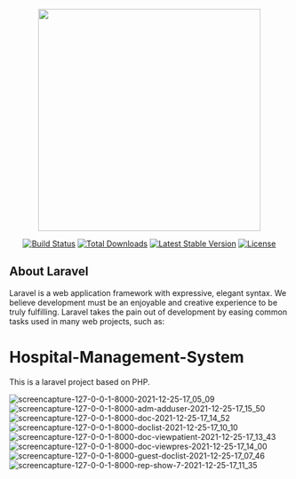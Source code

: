 <p align="center"><a href="https://laravel.com" target="_blank"><img src="https://raw.githubusercontent.com/laravel/art/master/logo-lockup/5%20SVG/2%20CMYK/1%20Full%20Color/laravel-logolockup-cmyk-red.svg" width="400"></a></p>

<p align="center">
<a href="https://travis-ci.org/laravel/framework"><img src="https://travis-ci.org/laravel/framework.svg" alt="Build Status"></a>
<a href="https://packagist.org/packages/laravel/framework"><img src="https://img.shields.io/packagist/dt/laravel/framework" alt="Total Downloads"></a>
<a href="https://packagist.org/packages/laravel/framework"><img src="https://img.shields.io/packagist/v/laravel/framework" alt="Latest Stable Version"></a>
<a href="https://packagist.org/packages/laravel/framework"><img src="https://img.shields.io/packagist/l/laravel/framework" alt="License"></a>
</p>

## About Laravel

Laravel is a web application framework with expressive, elegant syntax. We believe development must be an enjoyable and creative experience to be truly fulfilling. Laravel takes the pain out of development by easing common tasks used in many web projects, such as:

# Hospital-Management-System
This is a laravel project based on PHP. 

![screencapture-127-0-0-1-8000-2021-12-25-17_05_09](https://user-images.githubusercontent.com/79998879/149207840-2051f332-505f-45ca-aa7b-a292678eb358.png)
![screencapture-127-0-0-1-8000-adm-adduser-2021-12-25-17_15_50](https://user-images.githubusercontent.com/79998879/149207878-83225f74-02ab-4c51-9201-defc064a6557.png)
![screencapture-127-0-0-1-8000-doc-2021-12-25-17_14_52](https://user-images.githubusercontent.com/79998879/149207914-e84f2c44-b546-4b3d-81a4-f44d9403834e.png)
![screencapture-127-0-0-1-8000-doclist-2021-12-25-17_10_10](https://user-images.githubusercontent.com/79998879/149207936-bead29c4-d1d4-4a41-a179-5ec4b1677097.png)
![screencapture-127-0-0-1-8000-doc-viewpatient-2021-12-25-17_13_43](https://user-images.githubusercontent.com/79998879/149207955-c3fe0ceb-1ef5-494d-90a7-d29b4e941867.png)
![screencapture-127-0-0-1-8000-doc-viewpres-2021-12-25-17_14_00](https://user-images.githubusercontent.com/79998879/149207960-c1d3350d-7f60-4b2d-8cc8-7a97bafcb537.png)
![screencapture-127-0-0-1-8000-guest-doclist-2021-12-25-17_07_46](https://user-images.githubusercontent.com/79998879/149207980-9771985c-1252-40ae-b118-5ecfc2250603.png)
![screencapture-127-0-0-1-8000-rep-show-7-2021-12-25-17_11_35](https://user-images.githubusercontent.com/79998879/149208103-50aca98c-ffcd-46d9-b6a2-bafea24e973b.png)
